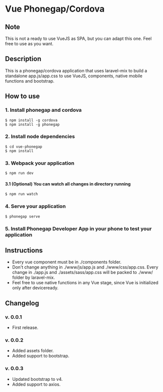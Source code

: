 # Vue Phonegap/Cordova

## Note
This is not a ready to use VueJS as SPA, but you can adapt this one. Feel free to use as you want.

## Description
This is a phonegap/cordova application that uses laravel-mix to build a standalone app.js/app.css to use VueJS, components, native mobile functions and bootstrap.

## How to use

### 1. Install phonegap and cordova

	$ npm install -g cordova
	$ npm install -g phonegap

### 2. Install node dependencies

	$ cd vue-phonegap
	$ npm install

### 3. Webpack your application

 	$ npm run dev

#### 3.1 (Optional) You can watch all changes in directory running

	$ npm run watch

### 4. Serve your application

	$ phonegap serve

### 5. Install Phonegap Developer App in your phone to test your application

## Instructions

- Every vue component must be in ./components folder.
- Don't change anything in ./www/js/app.js and ./www/css/app.css. Every change in ./app.js and ./assets/sass/app.css will be packed to ./www/ folder by laravel-mix.
- Feel free to use native functions in any Vue stage, since Vue is initialized only after deviceready.

## Changelog

### v. 0.0.1
- First release.

### v. 0.0.2
- Added assets folder.
- Added support to bootstrap.

### v. 0.0.3
- Updated bootstrap to v4.
- Added support to axios.
